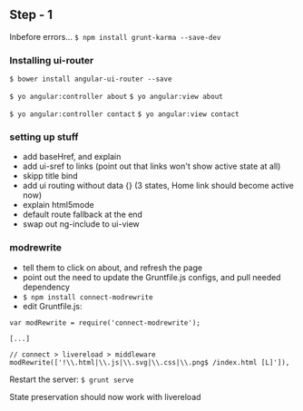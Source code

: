 Step - 1
-------------

Inbefore errors...
`$ npm install grunt-karma --save-dev`

### Installing ui-router

`$ bower install angular-ui-router --save`

`$ yo angular:controller about`
`$ yo angular:view about`

`$ yo angular:controller contact`
`$ yo angular:view contact`

### setting up stuff

* add baseHref, and explain
* add ui-sref to links (point out that links won't show active state at all)
* skipp title bind
* add ui routing without data {} (3 states, Home link should become active now)
* explain html5mode
* default route fallback at the end
* swap out ng-include to ui-view

### modrewrite

* tell them to click on about, and refresh the page
* point out the need to update the Gruntfile.js configs, and pull needed dependency
* `$ npm install connect-modrewrite`
* edit Gruntfile.js:

```
var modRewrite = require('connect-modrewrite');

[...]

// connect > livereload > middleware
modRewrite(['!\\.html|\\.js|\\.svg|\\.css|\\.png$ /index.html [L]']),
```

Restart the server: `$ grunt serve`

State preservation should now work with livereload